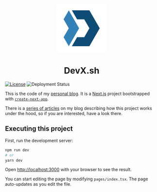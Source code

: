 
<p align="center">
<img
    width=160px
    src="public/logo/blue.png"
    alt="DevX.sh"
/>
</p>
<h1 align="center">DevX.sh</h1>

[![License](https://img.shields.io/badge/license-MIT-blue.svg)](/LICENSE)
![Deployment Status](https://img.shields.io/endpoint?url=https%3A%2F%2Fdevx.sh%2Fapi%2Fdeployment)


This is the code of my [personal blog](https://devx.sh).
It is a [Next.js](https://nextjs.org/) project bootstrapped with [`create-next-app`](https://github.com/vercel/next.js/tree/canary/packages/create-next-app).

There is a [series of articles](https://devx.sh/blog/blog-with-next-js-react-material-ui-and-typescript) on my blog describing how this project works under the hood, so if you are interested, have a look there.

## Executing this project

First, run the development server:

```bash
npm run dev
# or
yarn dev
```

Open [http://localhost:3000](http://localhost:3000) with your browser to see the result.

You can start editing the page by modifying `pages/index.tsx`. The page auto-updates as you edit the file.
